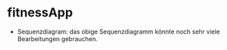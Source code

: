 # fitnessApp

* Sequenzdiagram:
das obige Sequenzdiagramm könnte noch sehr viele Bearbeitungen gebrauchen. 

